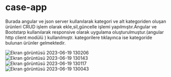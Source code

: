 # case-app 

Burada angular ve json server kullanılarak kategori ve alt kategoriden oluşan ürünleri CRUD işlem olarak ekle,sil,güncelle işlemi yapılmıştır.Angular ve Bootstarp kullanılarak responsive olarak uygulama oluşturulmuştur.(angular http client modülü ) kullanılmıştr.
kategorilere tıklayınca ise kategoride bulunan ürünler gelmektedir.

![Ekran görüntüsü 2023-06-19 130206](https://github.com/kizilirmakmert1687/case-app/assets/129321602/b0d7e180-d54f-4997-bc6a-72a02f62ee00)
![Ekran görüntüsü 2023-06-19 130143](https://github.com/kizilirmakmert1687/case-app/assets/129321602/7e934076-872d-4202-b8d9-b9d627696c68)
![Ekran görüntüsü 2023-06-19 130117](https://github.com/kizilirmakmert1687/case-app/assets/129321602/3cc12bb7-a9d3-488a-8394-c52f78caa77c)
![Ekran görüntüsü 2023-06-19 130043](https://github.com/kizilirmakmert1687/case-app/assets/129321602/d52e31d3-b5c2-43db-bbc9-171e872740d5)
